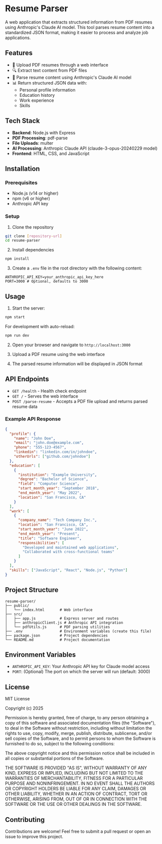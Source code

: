 # Resume Parser

A web application that extracts structured information from PDF resumes using Anthropic's Claude AI model. This tool parses resume content into a standardized JSON format, making it easier to process and analyze job applications.

## Features

- 📄 Upload PDF resumes through a web interface
- 🔍 Extract text content from PDF files
- 🤖 Parse resume content using Anthropic's Claude AI model
- 📊 Return structured JSON data with:
  - Personal profile information
  - Education history
  - Work experience
  - Skills

## Tech Stack

- **Backend**: Node.js with Express
- **PDF Processing**: pdf-parse
- **File Uploads**: multer
- **AI Processing**: Anthropic Claude API (claude-3-opus-20240229 model)
- **Frontend**: HTML, CSS, and JavaScript

## Installation

### Prerequisites

- Node.js (v14 or higher)
- npm (v6 or higher)
- Anthropic API key

### Setup

1. Clone the repository
```bash
git clone [repository-url]
cd resume-parser
```

2. Install dependencies
```bash
npm install
```

3. Create a `.env` file in the root directory with the following content:
```
ANTHROPIC_API_KEY=your_anthropic_api_key_here
PORT=3000 # Optional, defaults to 3000
```

## Usage

1. Start the server:
```bash
npm start
```

For development with auto-reload:
```bash
npm run dev
```

2. Open your browser and navigate to `http://localhost:3000`

3. Upload a PDF resume using the web interface

4. The parsed resume information will be displayed in JSON format

## API Endpoints

- `GET /health` - Health check endpoint
- `GET /` - Serves the web interface
- `POST /parse-resume` - Accepts a PDF file upload and returns parsed resume data

### Example API Response

```json
{
  "profile": {
    "name": "John Doe",
    "email": "john.doe@example.com",
    "phone": "555-123-4567",
    "linkedin": "linkedin.com/in/johndoe",
    "otherUrls": ["github.com/johndoe"]
  },
  "education": [
    {
      "institution": "Example University",
      "degree": "Bachelor of Science",
      "field": "Computer Science",
      "start_month_year": "September 2018",
      "end_month_year": "May 2022",
      "location": "San Francisco, CA"
    }
  ],
  "work": [
    {
      "company_name": "Tech Company Inc.",
      "location": "San Francisco, CA",
      "start_month_year": "June 2022",
      "end_month_year": "Present",
      "title": "Software Engineer",
      "responsibilities": [
        "Developed and maintained web applications",
        "Collaborated with cross-functional teams"
      ]
    }
  ],
  "skills": ["JavaScript", "React", "Node.js", "Python"]
}
```

## Project Structure

```
resume-parser/
├── public/
│   └── index.html       # Web interface
├── src/
│   ├── app.js           # Express server and routes
│   ├── anthropicClient.js # Anthropic API integration
│   └── pdfUtils.js      # PDF parsing utilities
├── .env                 # Environment variables (create this file)
├── package.json         # Project dependencies
└── README.md            # Project documentation
```

## Environment Variables

- `ANTHROPIC_API_KEY`: Your Anthropic API key for Claude model access
- `PORT`: (Optional) The port on which the server will run (default: 3000)

## License

MIT License

Copyright (c) 2025

Permission is hereby granted, free of charge, to any person obtaining a copy
of this software and associated documentation files (the "Software"), to deal
in the Software without restriction, including without limitation the rights
to use, copy, modify, merge, publish, distribute, sublicense, and/or sell
copies of the Software, and to permit persons to whom the Software is
furnished to do so, subject to the following conditions:

The above copyright notice and this permission notice shall be included in all
copies or substantial portions of the Software.

THE SOFTWARE IS PROVIDED "AS IS", WITHOUT WARRANTY OF ANY KIND, EXPRESS OR
IMPLIED, INCLUDING BUT NOT LIMITED TO THE WARRANTIES OF MERCHANTABILITY,
FITNESS FOR A PARTICULAR PURPOSE AND NONINFRINGEMENT. IN NO EVENT SHALL THE
AUTHORS OR COPYRIGHT HOLDERS BE LIABLE FOR ANY CLAIM, DAMAGES OR OTHER
LIABILITY, WHETHER IN AN ACTION OF CONTRACT, TORT OR OTHERWISE, ARISING FROM,
OUT OF OR IN CONNECTION WITH THE SOFTWARE OR THE USE OR OTHER DEALINGS IN THE
SOFTWARE.

## Contributing

Contributions are welcome! Feel free to submit a pull request or open an issue to improve this project.
